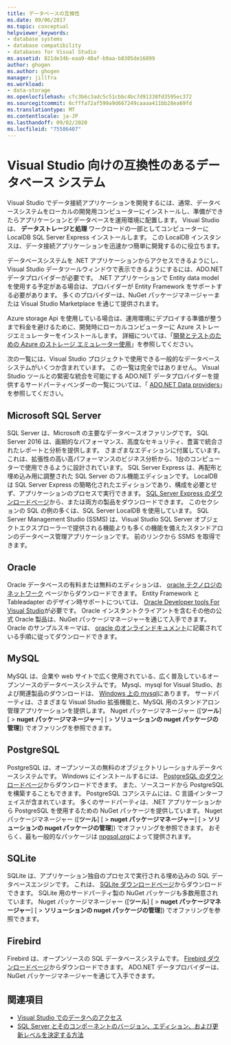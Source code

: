 ```yaml
---
title: データベースの互換性
ms.date: 09/06/2017
ms.topic: conceptual
helpviewer_keywords:
- database systems
- database compatibility
- databases for Visual Studio
ms.assetid: 821de34b-eaa9-40af-b9aa-b8305de16899
author: ghogen
ms.author: ghogen
manager: jillfra
ms.workload:
- data-storage
ms.openlocfilehash: cfc3b6c3adc5c51cbbc4bc7d91338fd3595ec372
ms.sourcegitcommit: 6cfffa72af599a9d667249caaaa411bb28ea69fd
ms.translationtype: MT
ms.contentlocale: ja-JP
ms.lasthandoff: 09/02/2020
ms.locfileid: "75586407"
---
```

# <a name="compatible-database-systems-for-visual-studio"></a>Visual Studio 向けの互換性のあるデータベース システム

Visual Studio でデータ接続アプリケーションを開発するには、通常、データベースシステムをローカルの開発用コンピューターにインストールし、準備ができたらアプリケーションとデータベースを運用環境に配置します。 Visual Studio は、 **データストレージと処理** ワークロードの一部としてコンピューターに LocalDB SQL Server Express インストールします。 この LocalDB インスタンスは、データ接続アプリケーションを迅速かつ簡単に開発するのに役立ちます。

データベースシステムを .NET アプリケーションからアクセスできるようにし、Visual Studio データツールウィンドウで表示できるようにするには、ADO.NET データプロバイダーが必要です。 .NET アプリケーションで Entity data model を使用する予定がある場合は、プロバイダーが Entity Framework をサポートする必要があります。 多くのプロバイダーは、NuGet パッケージマネージャーまたは Visual Studio Marketplace を通じて提供されます。

Azure storage Api を使用している場合は、運用環境にデプロイする準備が整うまで料金を避けるために、開発時にローカルコンピューターに Azure ストレージエミュレーターをインストールします。 詳細については、「[開発とテストのための Azure のストレージ エミュレーター使用](/azure/storage/common/storage-use-emulator)」を参照してください。

次の一覧には、Visual Studio プロジェクトで使用できる一般的なデータベースシステムがいくつか含まれています。 この一覧は完全ではありません。 Visual Studio ツールとの緊密な統合を可能にする ADO.NET データプロバイダーを提供するサードパーティベンダーの一覧については、「 [ADO.NET Data providers](/dotnet/framework/data/adonet/data-providers)」を参照してください。

## <a name="microsoft-sql-server"></a>Microsoft SQL Server

SQL Server は、Microsoft の主要なデータベースオファリングです。 SQL Server 2016 は、画期的なパフォーマンス、高度なセキュリティ、豊富で統合されたレポートと分析を提供します。 さまざまなエディションに付属しています。これは、拡張性の高い高パフォーマンスのビジネス分析から、1台のコンピューターで使用できるように設計されています。 SQL Server Express は、再配布と埋め込み用に調整された SQL Server のフル機能エディションです。  LocalDB は SQL Server Express の簡略化されたエディションであり、構成を必要とせず、アプリケーションのプロセスで実行できます。 [SQL Server Express のダウンロードページ](https://www.microsoft.com/sql-server/sql-server-editions-express)から、または両方の製品をダウンロードできます。 このセクションの SQL の例の多くは、SQL Server LocalDB を使用しています。 SQL Server Management Studio (SSMS) は、Visual Studio SQL Server オブジェクトエクスプローラーで提供される機能よりも多くの機能を備えたスタンドアロンのデータベース管理アプリケーションです。 前のリンクから SSMS を取得できます。

## <a name="oracle"></a>Oracle

Oracle データベースの有料または無料のエディションは、 [oracle テクノロジのネットワーク](https://www.oracle.com/database/technologies/oracle-database-software-downloads.html) ページからダウンロードできます。 Entity Framework と Tableadapter のデザイン時サポートについては、 [Oracle Developer tools For Visual Studio](https://www.oracle.com/database/technologies/developer-tools/visual-studio/)が必要です。 Oracle インスタントクライアントを含むその他の公式 Oracle 製品は、NuGet パッケージマネージャーを通じて入手できます。 Oracle のサンプルスキーマは、 [oracle のオンラインドキュメント](https://docs.oracle.com/cd/E11882_01/server.112/e10831/toc.htm)に記載されている手順に従ってダウンロードできます。

## <a name="mysql"></a>MySQL

MySQL は、企業や web サイトで広く使用されている、広く普及しているオープンソースのデータベースシステムです。 Mysql、mysql for Visual Studio、および関連製品のダウンロードは、 [Windows 上の mysql](https://www.mysql.com/why-mysql/windows/)にあります。 サードパーティは、さまざまな Visual Studio 拡張機能と、MySQL 用のスタンドアロン管理アプリケーションを提供します。 Nuget パッケージマネージャー ([**ツール**] [  >  **nuget パッケージマネージャー**] [  >  **ソリューションの nuget パッケージの管理**]) でオファリングを参照できます。

## <a name="postgresql"></a>PostgreSQL

PostgreSQL は、オープンソースの無料のオブジェクトリレーショナルデータベースシステムです。 Windows にインストールするには、 [PostgreSQL のダウンロードページ](https://www.postgresql.org/download/windows/)からダウンロードできます。 また、ソースコードから PostgreSQL を構築することもできます。 PostgreSQL コアシステムには、C 言語インターフェイスが含まれています。 多くのサードパーティは、.NET アプリケーションから PostgreSQL を使用するための NuGet パッケージを提供しています。 Nuget パッケージマネージャー ([**ツール**] [  >  **nuget パッケージマネージャー**] [  >  **ソリューションの nuget パッケージの管理**]) でオファリングを参照できます。 おそらく、最も一般的なパッケージは [npgsql.org](http://www.npgsql.org)によって提供されます。

## <a name="sqlite"></a>SQLite

SQLite は、アプリケーション独自のプロセスで実行される埋め込みの SQL データベースエンジンです。 これは、 [SQLite ダウンロードページ](https://www.sqlite.org/download.html)からダウンロードできます。 SQLite 用のサードパーティ製の NuGet パッケージも多数用意されています。 Nuget パッケージマネージャー ([**ツール**] [  >  **nuget パッケージマネージャー**] [  >  **ソリューションの nuget パッケージの管理**]) でオファリングを参照できます。

## <a name="firebird"></a>Firebird

Firebird は、オープンソースの SQL データベースシステムです。 [Firebird ダウンロードページ](http://firebirdsql.org/en/downloads/)からダウンロードできます。 ADO.NET データプロバイダーは、NuGet パッケージマネージャーを通じて入手できます。

## <a name="see-also"></a>関連項目

- [Visual Studio でのデータへのアクセス](../data-tools/accessing-data-in-visual-studio.md)
- [SQL Server とそのコンポーネントのバージョン、エディション、および更新レベルを決定する方法](https://support.microsoft.com/help/321185/how-to-determine-the-version-edition-and-update-level-of-sql-server-an)
